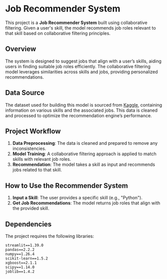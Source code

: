 # Job Recommender System

This project is a **Job Recommender System** built using collaborative filtering. Given a user's skill, the model recommends job roles relevant to that skill based on collaborative filtering principles.

## Overview

The system is designed to suggest jobs that align with a user’s skills, aiding users in finding suitable job roles efficiently. The collaborative filtering model leverages similarities across skills and jobs, providing personalized recommendations.

## Data Source

The dataset used for building this model is sourced from [Kaggle](https://www.kaggle.com/), containing information on various skills and the associated jobs. This data is cleaned and processed to optimize the recommendation engine’s performance.

## Project Workflow

1. **Data Preprocessing**: The data is cleaned and prepared to remove any inconsistencies.
2. **Model Training**: A collaborative filtering approach is applied to match skills with relevant job roles.
3. **Recommendation**: The model takes a skill as input and recommends jobs related to that skill.

## How to Use the Recommender System

1. **Input a Skill**: The user provides a specific skill (e.g., "Python").
2. **Get Job Recommendations**: The model returns job roles that align with the provided skill.

## Dependencies

The project requires the following libraries:

```text
streamlit==1.39.0
pandas==2.2.2
numpy==1.26.4
scikit-learn==1.5.2
xgboost==2.1.1
scipy==1.14.0
joblib==1.4.2
